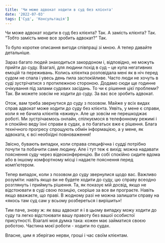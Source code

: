 ```yaml
---
title: 'Чи може адвокат ходити в суд без клієнта'
date: '2022-07-03'
tags: ['Cуд', 'Консультація']
---
```


Чи може адвокат ходити в суд без клієнта? Так. А замість клієнта? Так.
“Тобто замість мене все зробить адвокат?” Так.

То було коротке описання вигоди співпраці зі мною. А тепер давайте детальніше.

Зараз багато людей знаходиться закордоном і, відповідно, не можуть прийти до суду. 
Взагалі, для людини похід в суд – це купа негативних емоцій та переживань. Колись клієнтка розповідала мені як в ніч перед судом не спала і увесь день пила заспокійливе. Часто люди не хочуть в суді зустрічатися з протилежною стороною. Додамо сюди ще годинне очікування під залами судових засідань. То чи є рішення цієї проблеми? Так. Ви можете зовсім не ходити до суду. За вас все зробить адвокат.

Отож, вам треба звернутися до суду з позовом. 
Майже у всіх видах справ адвокат може ходити до суду без клієнта. Уявіть, у мене є справи, коли я не бачила клієнтів «вживу». Але це зовсім не перешкоджає роботі. Ми зустрічаємось онлайн, спілкуємося в телефонному режимі і я спокійно веду їхні справи в судах, а по багатьох вже є рішення.
Блага технічного прогресу спрощують обмін інформацією, а у мене, як адвоката, є всі необхідні повноваження!

Звісно, бувають випадки, коли справа специфічна і судді потрібно почути та побачити саме людину. Але і тут теж є вихід: можна надавати пояснення суду через відеоконференцію. Ви собі спокійно сидите вдома або в іншому комфортному місці і надаєте пояснення перед комп’ютером.

Тепер випадок, коли з позовом до суду звернулися щодо вас. Важливо розуміти: навіть якщо ви не будете ходити до суду, цю справу всеодно розглянуть і приймуть рішення. Та, як показує мій досвід, якщо не відстоювати в суді свою позицію, скоріше за все ви програєте. Навіть якщо вважаєте, що праві. В жодному разі не можна залишати справу на «якось там суд сам у всьому розбереться і вирішить»!

Тим паче, знову ж: як ваш адвокат я і в цьому випадку можу ходити до суду та легко відстоювати вашу правоту без вашої особистої присутності.
Взагалі моя думка така:
кожен має займатися своєю роботою. Частина моєї роботи - ходити по судах.

Власне, цим я зберігаю нерви, гроші і час своїм клієнтам.

